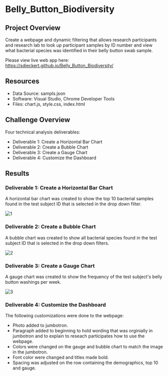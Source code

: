# Belly_Button_Biodiversity

## Project Overview
Create a webpage and dynamic filtering that allows research participants and research lab to look up participant samples by ID number and view what bacterial species was identified in their belly button swab sample. 

Please view live web app here: https://sdieckert.github.io/Belly_Button_Biodiversity/

## Resources
- Data Source: sampls.json
- Software: Visual Studio, Chrome Developer Tools
- Files: chart.js, style.css, index.html

## Challenge Overview
Four technical analysis deliverables:
- Deliverable 1: Create a Horizontal Bar Chart
- Deliverable 2: Create a Bubble Chart
- Deliverable 3: Create a Gauge Chart
- Deliverable 4: Customize the Dashboard

## Results

### Deliverable 1: Create a Horizontal Bar Chart
A horizontal bar chart was created to show the top 10 bacterial samples found in the test subject ID that is selected in the drop down filter.

![1](https://user-images.githubusercontent.com/87085239/178157883-327f8b28-312a-4442-8f82-d75cf5d7210a.png)


### Deliverable 2: Create a Bubble Chart

A bubble chart was created to show all bacterial species found in the test subject ID that is selected in the drop down filters.

![2](https://user-images.githubusercontent.com/87085239/178157889-69a8b58e-6318-48bd-b3f7-4a075a03edc4.png)


### Deliverable 3: Create a Gauge Chart

A gauge chart was created to show the frequency of the test subject's belly button washings per week. 


![3](https://user-images.githubusercontent.com/87085239/178157896-a2418b44-faeb-4492-a8c3-1eb2357ec3a3.png)

 
### Deliverable 4: Customize the Dashboard

The following customizations were done to the webpage:
- Photo added to jumbotron.
- Paragraph added to beginning to hold wording that was orginially in jumbotron and to explain to reseach participates how to use the webpage.
- Colors were changed on the gauge and bubble chart to match the image in the jumbotron.
- Font color were changed and titles made bold. 
- Spacing was adjusted on the row containing the demographics, top 10 and gauge. 

